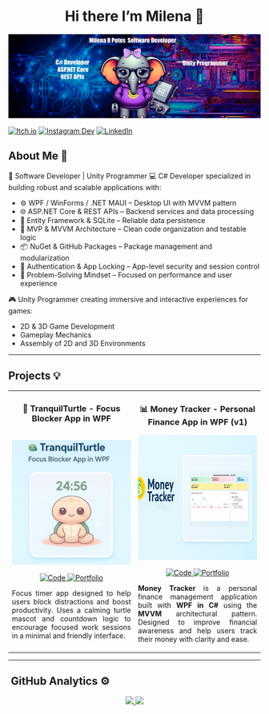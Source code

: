 <div align="center">
  <h1 align="center">Hi there I’m Milena 👋</h1>
</div>

<img src="https://github.com/MilenaRPotes/MilenaRPotes/blob/main/BannerPortafolioV2.png" alt="Milena Portfolio Banner">

[![Itch.io](https://img.shields.io/badge/Itch.io-FA5C5C?style=for-the-badge&logo=itch.io&logoColor=white)](https://emilenarpotes.itch.io)
[![Instagram Dev](https://img.shields.io/badge/Instagram%20Dev-E4405F?style=for-the-badge&logo=instagram&logoColor=white)](https://www.instagram.com/milenarpotesgamedev/?hl=es-es)
[![LinkedIn](https://img.shields.io/badge/LinkedIn-0077B5?style=for-the-badge&logo=linkedin&logoColor=white)](https://www.linkedin.com/in/milenarpotes/)

## About Me 🌟

🚀 Software Developer | Unity Programmer 
💻 C# Developer specialized in building robust and scalable applications with:
- ⚙️ WPF / WinForms / .NET MAUI – Desktop UI with MVVM pattern
- 🌐 ASP.NET Core & REST APIs – Backend services and data processing
- 💾 Entity Framework & SQLite – Reliable data persistence
- 🧪 MVP & MVVM Architecture – Clean code organization and testable logic
- 📦 NuGet & GitHub Packages – Package management and modularization
- 🔐 Authentication & App Locking – App-level security and session control
- 🧠 Problem-Solving Mindset – Focused on performance and user experience

🎮 Unity Programmer creating immersive and interactive experiences for games:
- 2D & 3D Game Development
- Gameplay Mechanics
- Assembly of 2D and 3D Environments
---

## Projects 💡

<table>
<tr>
<!-- TranquilTurtle -->
<td width="50%" valign="top" style="vertical-align:top;">
  <h3 align="center">🎯 TranquilTurtle - Focus Blocker App in WPF</h3>
  <div align="center"> <br>
    <a href="https://github.com/MilenaRPotes/TranquilTurtle" target="_blank">
      <img src="https://github.com/MilenaRPotes/MilenaRPotes/blob/main/FocusImage.png" width="400" height="250" alt="TranquilTurtle Preview">
    </a>
    <p>
      <a href="https://github.com/MilenaRPotes/TranquilTurtle" target="_blank">
        <img src="https://img.shields.io/badge/Code-FFFF00?style=for-the-badge&logo=github&logoColor=black" alt="Code">
      </a>
      <a href="https://tuportafolio.com/" target="_blank">
        <img src="https://img.shields.io/badge/Portfolio-1B6FBE?style=for-the-badge&logo=lighthouse&logoColor=white" alt="Portfolio">
      </a>
    </p>
    <p align="justify">
      Focus timer app designed to help users block distractions and boost productivity.  
      Uses a calming turtle mascot and countdown logic to encourage focused work sessions in a minimal and friendly interface.
    </p>
  </div>
</td>

<!-- Money Tracker -->
<td width="50%" valign="top" style="vertical-align:top;">
  <h3 align="center">📊 Money Tracker - Personal Finance App in WPF (v1)</h3>
  <div align="center">
    <a href="https://github.com/MilenaRPotes/MoneyTracker" target="_blank">
      <img src="https://github.com/MilenaRPotes/MilenaRPotes/blob/main/Money%20Tracker%20V1.png" width="400" height="250" alt="Money Tracker App">
    </a>
    <p>
      <a href="https://github.com/MilenaRPotes/MoneyTracker" target="_blank">
        <img src="https://img.shields.io/badge/Code-FFFF00?style=for-the-badge&logo=github&logoColor=black" alt="Code">
      </a>
      <a href="https://tuportafolio.com/" target="_blank">
        <img src="https://img.shields.io/badge/Portfolio-1B6FBE?style=for-the-badge&logo=lighthouse&logoColor=white" alt="Portfolio">
      </a>
    </p>
    <p align="justify">
      <strong>Money Tracker</strong> is a personal finance management application built with <strong>WPF in C#</strong> using the <strong>MVVM</strong> architectural pattern.
      Designed to improve financial awareness and help users track their money with clarity and ease.
    </p>
  </div>
</td>
</tr>
</table>

---
## &nbsp;GitHub Analytics ⚙️

<p align="center">
<a href="https://github.com/MilenaRPotes">
  <img height="180em" src="https://github-readme-stats-eight-theta.vercel.app/api?username=MilenaRPotes&show_icons=true&theme=algolia&include_all_commits=true&count_private=true"/>
  <img height="180em" src="https://github-readme-stats-eight-theta.vercel.app/api/top-langs/?username=MilenaRPotes&layout=compact&langs_count=8&theme=algolia"/>
</a>
</p>
